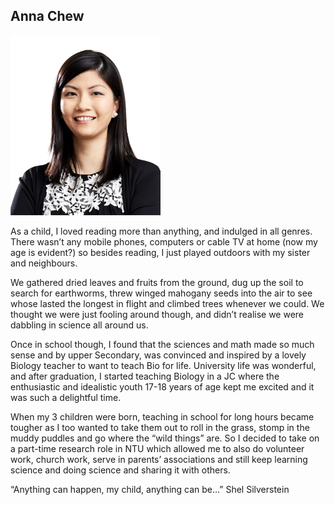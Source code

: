 ## Anna Chew

![anna_image](/images/anna.png)

As a child, I loved reading more than anything, and indulged in all genres. There wasn’t any mobile phones, computers or cable TV at home (now my age is evident?) so besides reading, I just played outdoors with my sister and neighbours. 

We gathered dried leaves and fruits from the ground, dug up the soil to search for earthworms, threw winged mahogany seeds into the air to see whose lasted the longest in flight and climbed trees whenever we could. We thought we were just fooling around though, and didn’t realise we were dabbling in science all around us. 

Once in school though, I found that the sciences and math made so much sense and by upper Secondary, was convinced and inspired by a lovely Biology teacher to want to teach Bio for life. University life was wonderful, and after graduation, I started teaching Biology in a JC where the enthusiastic and idealistic youth 17-18 years of age kept me excited and it was such a delightful time. 

When my 3 children were born, teaching in school for long hours became tougher as I too wanted to take them out to roll in the grass, stomp in the muddy puddles and go where the “wild things” are. So I decided to take on a part-time research role in NTU which allowed me to also do volunteer work, church work, serve in parents’ associations and still keep learning science and doing science and sharing it with others. 

“Anything can happen, my child, anything can be…” Shel Silverstein

